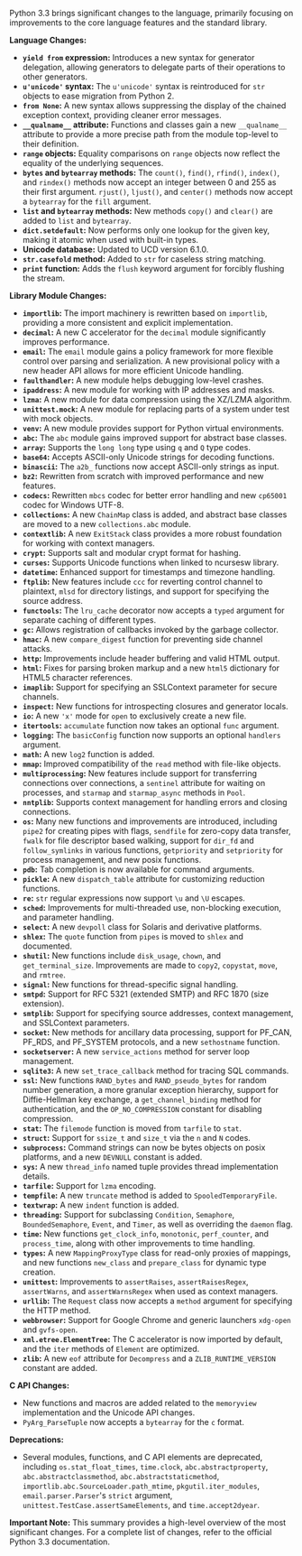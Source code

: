 Python 3.3 brings significant changes to the language, primarily focusing on improvements to the core language features and the standard library. 

**Language Changes:**

* **`yield from` expression:** Introduces a new syntax for generator delegation, allowing generators to delegate parts of their operations to other generators.
* **`u'unicode'` syntax:** The `u'unicode'` syntax is reintroduced for `str` objects to ease migration from Python 2.
* **`from None`:**  A new syntax allows suppressing the display of the chained exception context, providing cleaner error messages.
* **`__qualname__` attribute:** Functions and classes gain a new `__qualname__` attribute to provide a more precise path from the module top-level to their definition.
* **`range` objects:** Equality comparisons on `range` objects now reflect the equality of the underlying sequences.
* **`bytes` and `bytearray` methods:** The `count()`, `find()`, `rfind()`, `index()`, and `rindex()` methods now accept an integer between 0 and 255 as their first argument. `rjust()`, `ljust()`, and `center()` methods now accept a `bytearray` for the `fill` argument.
* **`list` and `bytearray` methods:** New methods `copy()` and `clear()` are added to `list` and `bytearray`.
* **`dict.setdefault`:** Now performs only one lookup for the given key, making it atomic when used with built-in types.
* **Unicode database:** Updated to UCD version 6.1.0.
* **`str.casefold` method:** Added to `str` for caseless string matching.
* **`print` function:** Adds the `flush` keyword argument for forcibly flushing the stream.

**Library Module Changes:**

* **`importlib`:**  The import machinery is rewritten based on `importlib`, providing a more consistent and explicit implementation.
* **`decimal`:**  A new C accelerator for the `decimal` module significantly improves performance.
* **`email`:**  The `email` module gains a policy framework for more flexible control over parsing and serialization. A new provisional policy with a new header API allows for more efficient Unicode handling.
* **`faulthandler`:** A new module helps debugging low-level crashes.
* **`ipaddress`:** A new module for working with IP addresses and masks.
* **`lzma`:** A new module for data compression using the XZ/LZMA algorithm.
* **`unittest.mock`:** A new module for replacing parts of a system under test with mock objects.
* **`venv`:** A new module provides support for Python virtual environments.
* **`abc`:**  The `abc` module gains improved support for abstract base classes.
* **`array`:** Supports the `long long` type using `q` and `Q` type codes.
* **`base64`:** Accepts ASCII-only Unicode strings for decoding functions.
* **`binascii`:**  The `a2b_` functions now accept ASCII-only strings as input.
* **`bz2`:**  Rewritten from scratch with improved performance and new features.
* **`codecs`:**  Rewritten `mbcs` codec for better error handling and new `cp65001` codec for Windows UTF-8.
* **`collections`:**  A new `ChainMap` class is added, and abstract base classes are moved to a new `collections.abc` module.
* **`contextlib`:** A new `ExitStack` class provides a more robust foundation for working with context managers.
* **`crypt`:**  Supports salt and modular crypt format for hashing.
* **`curses`:**  Supports Unicode functions when linked to ncursesw library.
* **`datetime`:**  Enhanced support for timestamps and timezone handling.
* **`ftplib`:**  New features include `ccc` for reverting control channel to plaintext, `mlsd` for directory listings, and support for specifying the source address.
* **`functools`:**  The `lru_cache` decorator now accepts a `typed` argument for separate caching of different types.
* **`gc`:**  Allows registration of callbacks invoked by the garbage collector.
* **`hmac`:**  A new `compare_digest` function for preventing side channel attacks.
* **`http`:**  Improvements include header buffering and valid HTML output.
* **`html`:**  Fixes for parsing broken markup and a new `html5` dictionary for HTML5 character references.
* **`imaplib`:**  Support for specifying an SSLContext parameter for secure channels.
* **`inspect`:** New functions for introspecting closures and generator locals.
* **`io`:** A new `'x'` mode for `open` to exclusively create a new file.
* **`itertools`:**  `accumulate` function now takes an optional `func` argument.
* **`logging`:**  The `basicConfig` function now supports an optional `handlers` argument.
* **`math`:**  A new `log2` function is added.
* **`mmap`:**  Improved compatibility of the `read` method with file-like objects.
* **`multiprocessing`:** New features include support for transferring connections over connections, a `sentinel` attribute for waiting on processes, and `starmap` and `starmap_async` methods in `Pool`.
* **`nntplib`:**  Supports context management for handling errors and closing connections.
* **`os`:**  Many new functions and improvements are introduced, including `pipe2` for creating pipes with flags, `sendfile` for zero-copy data transfer, `fwalk` for file descriptor based walking, support for `dir_fd` and `follow_symlinks` in various functions, `getpriority` and `setpriority` for process management, and new posix functions.
* **`pdb`:**  Tab completion is now available for command arguments.
* **`pickle`:**  A new `dispatch_table` attribute for customizing reduction functions.
* **`re`:**  `str` regular expressions now support `\u` and `\U` escapes.
* **`sched`:**  Improvements for multi-threaded use, non-blocking execution, and parameter handling.
* **`select`:**  A new `devpoll` class for Solaris and derivative platforms.
* **`shlex`:**  The `quote` function from `pipes` is moved to `shlex` and documented.
* **`shutil`:**  New functions include `disk_usage`, `chown`, and `get_terminal_size`.  Improvements are made to `copy2`, `copystat`, `move`, and `rmtree`.
* **`signal`:**  New functions for thread-specific signal handling.
* **`smtpd`:**  Support for RFC 5321 (extended SMTP) and RFC 1870 (size extension).
* **`smtplib`:**  Support for specifying source addresses, context management, and SSLContext parameters.
* **`socket`:**  New methods for ancillary data processing, support for PF_CAN, PF_RDS, and PF_SYSTEM protocols, and a new `sethostname` function.
* **`socketserver`:**  A new `service_actions` method for server loop management.
* **`sqlite3`:**  A new `set_trace_callback` method for tracing SQL commands.
* **`ssl`:**  New functions `RAND_bytes` and `RAND_pseudo_bytes` for random number generation, a more granular exception hierarchy, support for Diffie-Hellman key exchange, a `get_channel_binding` method for authentication, and the `OP_NO_COMPRESSION` constant for disabling compression.
* **`stat`:**  The `filemode` function is moved from `tarfile` to `stat`.
* **`struct`:**  Support for `ssize_t` and `size_t` via the `n` and `N` codes.
* **`subprocess`:**  Command strings can now be bytes objects on posix platforms, and a new `DEVNULL` constant is added.
* **`sys`:**  A new `thread_info` named tuple provides thread implementation details.
* **`tarfile`:**  Support for `lzma` encoding.
* **`tempfile`:**  A new `truncate` method is added to `SpooledTemporaryFile`.
* **`textwrap`:**  A new `indent` function is added.
* **`threading`:**  Support for subclassing `Condition`, `Semaphore`, `BoundedSemaphore`, `Event`, and `Timer`, as well as overriding the `daemon` flag.
* **`time`:**  New functions `get_clock_info`, `monotonic`, `perf_counter`, and `process_time`, along with other improvements to time handling.
* **`types`:**  A new `MappingProxyType` class for read-only proxies of mappings, and new functions `new_class` and `prepare_class` for dynamic type creation.
* **`unittest`:**  Improvements to `assertRaises`, `assertRaisesRegex`, `assertWarns`, and `assertWarnsRegex` when used as context managers.
* **`urllib`:**  The `Request` class now accepts a `method` argument for specifying the HTTP method.
* **`webbrowser`:**  Support for Google Chrome and generic launchers `xdg-open` and `gvfs-open`.
* **`xml.etree.ElementTree`:**  The C accelerator is now imported by default, and the `iter` methods of `Element` are optimized.
* **`zlib`:**  A new `eof` attribute for `Decompress` and a `ZLIB_RUNTIME_VERSION` constant are added.

**C API Changes:**

* New functions and macros are added related to the `memoryview` implementation and the Unicode API changes. 
* `PyArg_ParseTuple` now accepts a `bytearray` for the `c` format.

**Deprecations:**

* Several modules, functions, and C API elements are deprecated, including `os.stat_float_times`, `time.clock`, `abc.abstractproperty`, `abc.abstractclassmethod`, `abc.abstractstaticmethod`, `importlib.abc.SourceLoader.path_mtime`, `pkgutil.iter_modules`, `email.parser.Parser`'s `strict` argument, `unittest.TestCase.assertSameElements`, and `time.accept2dyear`.

**Important Note:** This summary provides a high-level overview of the most significant changes. For a complete list of changes, refer to the official Python 3.3 documentation. 


